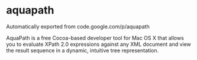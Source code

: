 # aquapath
Automatically exported from code.google.com/p/aquapath

AquaPath is a free Cocoa-based developer tool for Mac OS X that allows you to evaluate XPath 2.0 expressions against any XML document and view the result sequence in a dynamic, intuitive tree representation.
